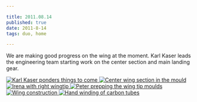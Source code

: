 ```yaml
---

title: 2011.08.14
published: true
date: 2011-8-14
tags: duo, home

---
```


We are making good progress on the wing at the moment. Karl Kaser leads the engineering team starting work on the center section and main landing gear.

<div class="photoset">


<a href="/articles/2011-8-14/Center_section_team_pondering.jpg" rel="gal-2011-8-14" title="Karl Kaser ponders things to come">
  <img src="/articles/2011-8-14/thumbs/Center_section_team_pondering.jpg" alt= "Karl Kaser ponders things to come" \>
</a>




<a href="/articles/2011-8-14/layup.jpg" rel="gal-2011-8-14" title="Center wing section in the mould">
  <img src="/articles/2011-8-14/thumbs/layup.jpg" alt= "Center wing section in the mould" \>
</a>






<a href="/articles/2011-8-14/Irena_with_right_tip_on_her_birthday.jpg" rel="gal-2011-8-14" title="Irena with right wingtip">
  <img src="/articles/2011-8-14/thumbs/Irena_with_right_tip_on_her_birthday.jpg" alt= "Irena with right wingtip" \>
</a>





<a href="/articles/2011-8-14/tip_molds_prep.jpg" rel="gal-2011-8-14" title="Peter prepping the wing tip moulds">
  <img src="/articles/2011-8-14/thumbs/tip_molds_prep.jpg" alt= "Peter prepping the wing tip moulds" \>
</a>




<a href="/articles/2011-8-14/inboard_section_with_outboard_skin.jpg" rel="gal-2011-8-14" title="Wing construction">
  <img src="/articles/2011-8-14/thumbs/inboard_section_with_outboard_skin.jpg" alt= "Wing construction" \>
</a>




<a href="/articles/2011-8-14/carbon_tube_winding.jpg" rel="gal-2011-8-14" title="Hand winding of carbon tubes">
  <img src="/articles/2011-8-14/thumbs/carbon_tube_winding.jpg" alt= "Hand winding of carbon tubes" \>
</a>



</div>

